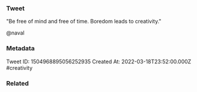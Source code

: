 ### Tweet
"Be free of mind and free of time.
Boredom leads to creativity."

@naval

### Metadata
Tweet ID: 1504968895056252935
Created At: 2022-03-18T23:52:00.000Z
#creativity 

### Related

